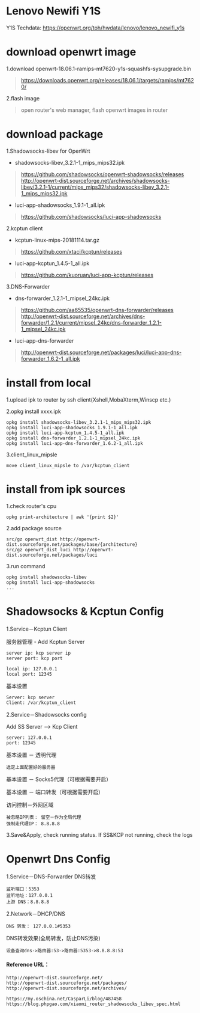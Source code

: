 Lenovo Newifi Y1S
============================
Y1S Techdata:  https://openwrt.org/toh/hwdata/lenovo/lenovo_newifi_y1s

download openwrt image 
====================
1.download openwrt-18.06.1-ramips-mt7620-y1s-squashfs-sysupgrade.bin
>https://downloads.openwrt.org/releases/18.06.1/targets/ramips/mt7620/

2.flash image

>open router's web manager,  flash openwrt images in router

download package
====================
1.Shadowsocks-libev for OpenWrt    

- shadowsocks-libev_3.2.1-1_mips_mips32.ipk 
> https://github.com/shadowsocks/openwrt-shadowsocks/releases
> http://openwrt-dist.sourceforge.net/archives/shadowsocks-libev/3.2.1-1/current/mips_mips32/shadowsocks-libev_3.2.1-1_mips_mips32.ipk
>

- luci-app-shadowsocks_1.9.1-1_all.ipk
>https://github.com/shadowsocks/luci-app-shadowsocks    

2.kcptun client
- kcptun-linux-mips-20181114.tar.gz   
> https://github.com/xtaci/kcptun/releases

- luci-app-kcptun_1.4.5-1_all.ipk
>https://github.com/kuoruan/luci-app-kcptun/releases

3.DNS-Forwarder
- dns-forwarder_1.2.1-1_mipsel_24kc.ipk
 > https://github.com/aa65535/openwrt-dns-forwarder/releases
 > http://openwrt-dist.sourceforge.net/archives/dns-forwarder/1.2.1/current/mipsel_24kc/dns-forwarder_1.2.1-1_mipsel_24kc.ipk
- luci-app-dns-forwarder
>http://openwrt-dist.sourceforge.net/packages/luci/luci-app-dns-forwarder_1.6.2-1_all.ipk

install from local
===================
1.upload ipk to router by ssh client(Xshell,MobaXterm,Winscp etc.)

2.opkg install  xxxx.ipk

    opkg install shadowsocks-libev_3.2.1-1_mips_mips32.ipk  
    opkg install luci-app-shadowsocks_1.9.1-1_all.ipk 
    opkg install luci-app-kcptun_1.4.5-1_all.ipk
    opkg install dns-forwarder_1.2.1-1_mipsel_24kc.ipk
    opkg install luci-app-dns-forwarder_1.6.2-1_all.ipk

3.client_linux_mipsle

    move client_linux_mipsle to /var/kcptun_client

install from ipk sources
============================
1.check router's cpu

    opkg print-architecture | awk '{print $2}'

2.add package source

    src/gz openwrt_dist http://openwrt-dist.sourceforge.net/packages/base/{architecture}
    src/gz openwrt_dist_luci http://openwrt-dist.sourceforge.net/packages/luci

3.run command

    opkg install shadowsocks-libev
    opkg install luci-app-shadowsocks
    ...


Shadowsocks & Kcptun Config
============================

1.Service－Kcptun Client 

服务器管理 - Add Kcptun Server

    server ip: kcp server ip    
    server port: kcp port
    
    local ip: 127.0.0.1
    local port: 12345
    
基本设置
    
    Server: kcp server
    Client: /var/kcptun_client         
    
2.Service－Shadowsocks config 

Add SS Server --> Kcp Client

    server: 127.0.0.1   
    port: 12345

基本设置 － 透明代理   
    
    选定上面配置好的服务器
    
基本设置 － Socks5代理（可根据需要开启）

基本设置 － 端口转发（可根据需要开启）

访问控制－外网区域

    被忽略IP列表： 留空－作为全局代理
    强制走代理IP： 8.8.8.8    

3.Save&Apply, check running status. If SS&KCP not running, check the logs    


Openwrt Dns Config 
============================
1.Service－DNS-Forwarder DNS转发

    监听端口：5353
    监听地址：127.0.0.1
    上游 DNS：8.8.8.8

2.Network－DHCP/DNS

    DNS 转发： 127.0.0.1#5353

DNS转发效果(全局转发，防止DNS污染)

    设备查询dns->路由器:53->路由器:5353->8.8.8.8:53


#### Reference URL：

    http://openwrt-dist.sourceforge.net/
    http://openwrt-dist.sourceforge.net/packages/
    http://openwrt-dist.sourceforge.net/archives/  
    
    https://my.oschina.net/CasparLi/blog/487458   
    https://blog.phpgao.com/xiaomi_router_shadowsocks_libev_spec.html
